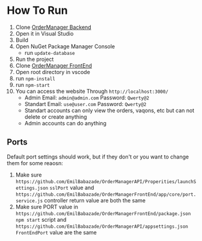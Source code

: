 ﻿# How To Run

1. Clone [OrderManager Backend](#)
2. Open it in Visual Studio
3. Build
4. Open NuGet Package Manager Console
    * run `update-database`
5. Run the project
6. Clone [OrderManager FrontEnd](#)
7. Open root directory in vscode
8. run `npm-install`
9. run `npm-start`
10. You can access the website Through `http://localhost:3000/`
    * Admin Email: `admin@admin.com` Password: `Qwerty@2`
    * Standart Email: `use@user.com` Password: `Qwerty@2`
    * Standart accounts can only view the orders, vaqons, etc but can not delete or create anything
    * Admin accounts can do anything

## Ports
Default port settings should work, but if they don't or you want to change them for some reaosn:
1. Make sure `https://github.com/EmilBabazade/OrderManagerAPI/Properities/launchSettings.json` `sslPort` value and `https://github.com/EmilBabazade/OrderManagerFrontEnd/app/core/port.service.js` controller return value are both the same
2. Make sure PORT value in `https://github.com/EmilBabazade/OrderManagerFrontEnd/package.json` `npm start` script and `https://github.com/EmilBabazade/OrderManagerAPI/appsettings.json` `FrontEndPort` value are the same
